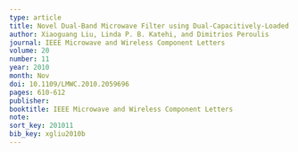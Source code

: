 ```yaml
---
type: article
title: Novel Dual-Band Microwave Filter using Dual-Capacitively-Loaded Cavity Resonators
author: Xiaoguang Liu, Linda P. B. Katehi, and Dimitrios Peroulis
journal: IEEE Microwave and Wireless Component Letters
volume: 20
number: 11
year: 2010
month: Nov
doi: 10.1109/LMWC.2010.2059696
pages: 610-612
publisher:
booktitle: IEEE Microwave and Wireless Component Letters
note:
sort_key: 201011
bib_key: xgliu2010b
---
```

